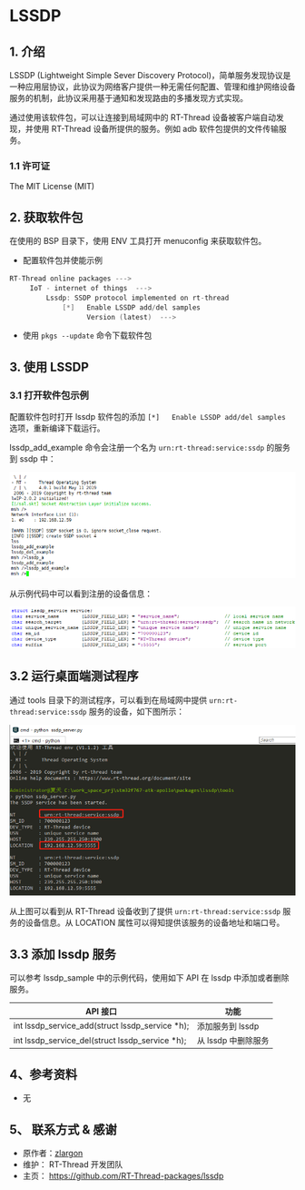 # LSSDP

## 1. 介绍 

LSSDP (Lightweight Simple Sever Discovery Protocol)，简单服务发现协议是一种应用层协议，此协议为网络客户提供一种无需任何配置、管理和维护网络设备服务的机制，此协议采用基于通知和发现路由的多播发现方式实现。

通过使用该软件包，可以让连接到局域网中的 RT-Thread 设备被客户端自动发现，并使用 RT-Thread 设备所提供的服务。例如 adb 软件包提供的文件传输服务。

### 1.1 许可证

The MIT License (MIT)

## 2. 获取软件包

在使用的 BSP 目录下，使用 ENV 工具打开 menuconfig 来获取软件包。

- 配置软件包并使能示例

```c
RT-Thread online packages --->
     IoT - internet of things  --->
         Lssdp: SSDP protocol implemented on rt-thread
             [*]   Enable LSSDP add/del samples
                   Version (latest)  --->
```

- 使用 `pkgs --update` 命令下载软件包

## 3. 使用 LSSDP

### 3.1 打开软件包示例

配置软件包时打开 lssdp 软件包的添加 `[*]   Enable LSSDP add/del samples` 选项，重新编译下载运行。

lssdp_add_example 命令会注册一个名为 `urn:rt-thread:service:ssdp` 的服务到 ssdp 中：

![1557565323474](docs/figures/1557565323474.png)

从示例代码中可以看到注册的设备信息：

![1557571840845](docs/figures/1557571840845.png)

## 3.2 运行桌面端测试程序

通过 tools 目录下的测试程序，可以看到在局域网中提供 `urn:rt-thread:service:ssdp` 服务的设备，如下图所示：

![1557571616388](docs/figures/1557571616388.png)

从上图可以看到从 RT-Thread 设备收到了提供  `urn:rt-thread:service:ssdp` 服务的设备信息。从 LOCATION 属性可以得知提供该服务的设备地址和端口号。

## 3.3 添加 lssdp 服务

可以参考 lssdp_sample 中的示例代码，使用如下 API 在 lssdp 中添加或者删除服务。

| API 接口                                        | 功能                |
| ----------------------------------------------- | ------------------- |
| int lssdp_service_add(struct lssdp_service *h); | 添加服务到 lssdp    |
| int lssdp_service_del(struct lssdp_service *h); | 从 lssdp 中删除服务 |

## 4、参考资料

- 无

## 5、 联系方式 & 感谢

- 原作者：[zlargon](https://github.com/zlargon/lssdp) 
- 维护： RT-Thread 开发团队
- 主页： https://github.com/RT-Thread-packages/lssdp
